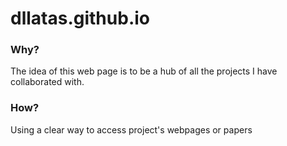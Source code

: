 # dllatas.github.io

### Why?
The idea of this web page is to be a hub of all the projects I have collaborated with.

### How?
Using a clear way to access project's webpages or papers 
